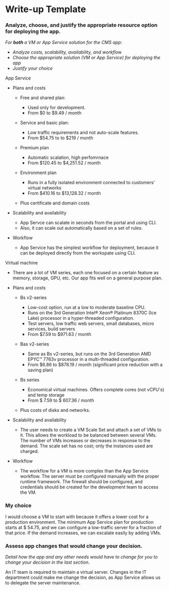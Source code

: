 # Write-up Template

### Analyze, choose, and justify the appropriate resource option for deploying the app.

*For **both** a VM or App Service solution for the CMS app:*
- *Analyze costs, scalability, availability, and workflow*
- *Choose the appropriate solution (VM or App Service) for deploying the app*
- *Justify your choice*

App Service
- Plans and costs
  - Free and shared plan: 
    - Used only for development.
    - From $0 to $9.49 / month
  
  - Service and basic plan: 
    - Low traffic requirements and not auto-scale features.
    - From $54.75 to to $219 / month

  - Premium plan
    - Automatic scalation, high perfomrnace
    - From $120.45 to $4,251.52 / month

  - Environment plan
    - Runs in a fully isolated environment connected to customers' virtual networks
    - From $410.16 to $13,128.32 / month

  - Plus certificate and domain costs

- Scalability and availability
  - App Servce can scalate in seconds from the portal and using CLI.
  - Also, it can scale out automatically based on a set of rules.

- Workflow
  - App Service has the simplest workflow for deployment, because it can be deployed directly from the workspate using CLI.

Virtual machine
- There are a lot of VM series, each one focused on a certain feature as memory, storage, GPU, etc. Our app fits well on a general purpose plan.

- Plans and costs
  - Bs v2-series
    - Low-cost option, run at a low to moderate baseline CPU.
    - Runs on the 3rd Generation Intel® Xeon® Platinum 8370C (Ice Lake) processor in a hyper-threaded configuration.
    - Test servers, low traffic web servers, small databases, micro services, build servers
    - From $7.59 to $971.63 / month

  - Bas v2-series
    - Same as Bs v2-series, but runs on the 3rd Generation AMD EPYC™ 7763v processor in a multi-threaded configuration.
    - From $6.86 to $878.19 / month (significant price reduction with a saving plan)

  - Bs series
    - Economical virtual machines. Offers complete cores (not vCPU's) and temp storage
    - From $ 7.59 to $ 607.36 / month

  - Plus costs of disks and networks. 

- Scalability and availability
    - The user needs to create a VM Scale Set and attach a set of VMs to it. This allows the workload to be balanced between several VMs. The number of VMs increases or decreases in response to the demand. The scale set has no cost; only the instances used are charged.

- Workflow
    - The workflow for a VM is more complex than the App Service workflow. The server must be configured manually with the proper runtime framework. The firewall should be configured, and credentials should be created for the development team to access the VM.

### My choice
I would choose a VM to start with because it offers a lower cost for a production environment. The minimum App Service plan for production starts at $ 54.75, and we can configure a low-traffic server for a fraction of that price. If the demand increases, we can escalate easily by adding VMs.

### Assess app changes that would change your decision.

*Detail how the app and any other needs would have to change for you to change your decision in the last section.* 

An IT team is required to maintain a virtual server. Changes in the IT department could make me change the decision, as App Service allows us to delegate the server maintenance. 